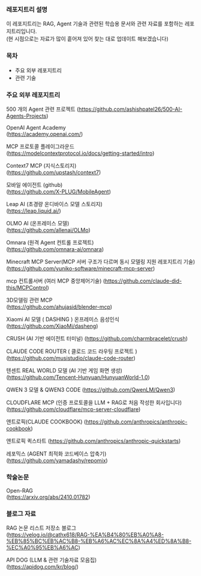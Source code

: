 ### 레포지트리 설명
이 레포지트리는 RAG, Agent 기술과 관련된 학습용 문서와 관련 자료를 포함하는 레포지트리입니다.  
(현 시점으로는 자료가 많이 흩어져 있어 찾는 대로 업데이트 해보겠습니다)  

### 목차
- 주요 외부 레포지트리
- 관련 기술

### 주요 외부 레포지트리

500 개의 Agent 관련 프로젝트 
(https://github.com/ashishpatel26/500-AI-Agents-Projects)  

OpenAI Agent Academy  
(https://academy.openai.com/)  

MCP 프로토콜 플레이그라운드  
(https://modelcontextprotocol.io/docs/getting-started/intro)  

Context7 MCP (지식스토리지)  
(https://github.com/upstash/context7)  

모바일 에이전트 (github)  
(https://github.com/X-PLUG/MobileAgent)  

Leap AI (초경량 온디바이스 모델 스토리지)  
(https://leap.liquid.ai/)  

OLMO AI (온프레미스 모델)  
(https://github.com/allenai/OLMo)  

Omnara (원격 Agent 컨트롤 프로젝트)  
(https://github.com/omnara-ai/omnara)  

Minecraft MCP Server(MCP 서버 구조가 다르며 동시 모델링 지원 레포지트리 기술)  
(https://github.com/yuniko-software/minecraft-mcp-server)  

mcp 컨트롤서버 (여러 MCP 중앙제어기술)
(https://github.com/claude-did-this/MCPControl)  


3D모델링 관련 MCP  
(https://github.com/ahujasid/blender-mcp)

Xiaomi AI 모델 ( DASHING ) 온프레미스 음성인식
(https://github.com/XiaoMi/dasheng)  

CRUSH (AI 기반 에이전트 터미널)
(https://github.com/charmbracelet/crush)  

CLAUDE CODE ROUTER ( 클로드 코드 라우팅 프로젝트 )  
(https://github.com/musistudio/claude-code-router)  

텐센트 REAL WORLD 모델  (AI 기반 게임 화면 생성)
(https://github.com/Tencent-Hunyuan/HunyuanWorld-1.0)

QWEN 3 모델 & QWEN3 CODE
(https://github.com/QwenLM/Qwen3)  

CLOUDFLARE MCP (인증 프로토콜을 LLM + RAG로 처음 작성한 회사입니다)  
(https://github.com/cloudflare/mcp-server-cloudflare)

앤트로픽(CLAUDE COOKBOOK)
(https://github.com/anthropics/anthropic-cookbook)  

앤트로픽 퀵스타트
(https://github.com/anthropics/anthropic-quickstarts)

레포믹스 (AGENT 최적화 코드베이스 압축기)
(https://github.com/yamadashy/repomix)


### 학술논문

Open-RAG  
(https://arxiv.org/abs/2410.01782)

### 블로그 자료

RAG 논문 리스트 저장소 블로그  
(https://velog.io/@cathx618/RAG-%EA%B4%80%EB%A0%A8-%EB%85%BC%EB%AC%B8-%EB%A6%AC%EC%8A%A4%ED%8A%B8-%EC%A0%95%EB%A6%AC)

API DOG (LLM & 관련 기술자료 모음집)  
(https://apidog.com/kr/blog/)  


